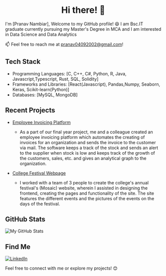 <p><h1 align="center"> Hi there! 👋</h1></p>
I'm [Pranav Nambiar], Welcome to my GitHub profile! 😄
I am Bsc.IT graduate currently pursuing my Master's Degree in MCA and I am interested in Data Science and Data Analytics

📫 Feel free to reach me at [pranav04092002@gmail.com](mailto:pranav04092002@gmail.com)!

## Tech Stack

- Programming Languages: [C, C++, C#, Python, R, Java, Javascript,Typescript, Rust, SQL, Solidity]
- Frameworks and Libraries: [React(Javascript), Pandas,Numpy, Seaborn, Keras, Scikit-learn(Python)]
- Databases: [MySQL, MongoDB]

## Recent Projects

- [Employee Invoicing Platform](https://employee-invoice.vercel.app/)
  - As a part of our final year project, me and a colleague created
  an employee invoicing platform which automates the creating
  of invoices for an organization and sends the invoice to the
  customer via mail. The software keeps a track of the stock
  and sends an alert to the supplier when stock is low and keeps
  track of the growth of the customers, sales, etc. and gives an
  analytical graph to the organization.

- [College Festival Webpage](https://www.festmosaic.in/)
  - I worked with a team of 3 people to create the college's
  annual festival's (Mosaic) website, wherein I assisted in designing the
  frontend, creating the pages and functionality of the site.
  The site features the different events and the pictures of the
  events on the days of the festival.

## GitHub Stats

![My GitHub Stats](https://github-readme-stats.vercel.app/api?username=PranavvNambiar&show_icons=true&theme=radical)

## Find Me

[![LinkedIn](https://img.shields.io/badge/LinkedIn-Pranav_Nambiar-blue)]([https://www.linkedin.com/in/your-profile](https://www.linkedin.com/in/pranav-nambiar-047913231/))


Feel free to connect with me or explore my projects! 😊




<!---(https://github-readme-stats.vercel.app/api?username=PranavvNambiar)](https://github.com/PranavvNambiar/github-readme-stats) --->
<!---
PranavvNambiar/PranavvNambiar is a ✨ special ✨ repository because its `README.md` (this file) appears on your GitHub profile.
You can click the Preview link to take a look at your changes.
--->
